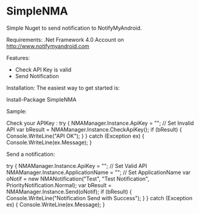 # SimpleNMA
Simple Nuget to send notification to NotifyMyAndroid.

Requirements:
    .Net Framework 4.0
    Account on http://www.notifymyandroid.com

Features:
- Check API Key is valid
- Send Notification
    
Installation:
The easiest way to get started is:

Install-Package SimpleNMA

Sample:

Check your APIKey :
  try
  {
      NMAManager.Instance.ApiKey = ""; // Set Invalid API
      var bResult = NMAManager.Instance.CheckApiKey();
      if (bResult)
      {
          Console.WriteLine("API OK");
      }
  }
  catch (Exception ex)
  {
      Console.WriteLine(ex.Message);
  }

Send a notification:

try
{
    NMAManager.Instance.ApiKey = ""; // Set Valid API
    NMAManager.Instance.ApplicationName = ""; // Set ApplicationName
    var oNotif = new NMANotification("Test", "Test Notification", PriorityNotification.Normal);
    var bResult = NMAManager.Instance.Send(oNotif);
    if (bResult)
    {
        Console.WriteLine("Notification Send with Success");
    }
}
catch (Exception ex)
{
    Console.WriteLine(ex.Message);
}
